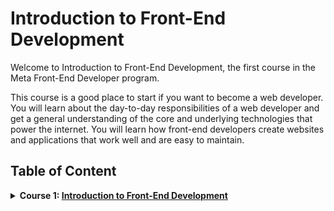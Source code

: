 # Introduction to Front-End Development

Welcome to Introduction to Front-End Development, the first course in the Meta Front-End Developer program.

This course is a good place to start if you want to become a web developer. You will learn about the day-to-day responsibilities of a web developer and get a general understanding of the core and underlying technologies that power the internet. You will learn how front-end developers create websites and applications that work well and are easy to maintain.

## Table of Content

<details>
<summary><b>Course 1: </b><a href="https://www.coursera.org/learn/introduction-to-front-end-development?specialization=meta-front-end-developer"><b>Introduction to Front-End Development</b></a></summary>

### Modul 1: Get started with web development

In this module, you will learn about the different types of web developers and the roles and responsibilities of front-end, back-end, and full-stack developers. You will take a first look at the core technologies of HTML, CSS, and Javascript and explore the concepts that underpin how the internet works.

### Modul 2: Introduction to HTML and CSS

In this module you will learn how to construct HTML documents and add basic styling and layout using CSS.

### Modul 3: UI Frameworks

In this module you will learn how to use the Bootstrap framework to build responsive interfaces and the benefits of working with UI frameworks.

### Modul 4: End-of-Course Graded Assessment

in this module, you will be assessed on the key skills covered in the Course.

</details>
